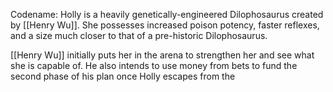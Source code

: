 Codename: Holly is a heavily genetically-engineered Dilophosaurus created by [[Henry Wu]]. She possesses increased poison potency, faster reflexes, and a size much closer to that of a pre-historic Dilophosaurus. 


[[Henry Wu]] initially puts her in the arena to strengthen her and see what she is capable of. He also intends to use money from bets to fund the second phase of his plan once Holly escapes from the 